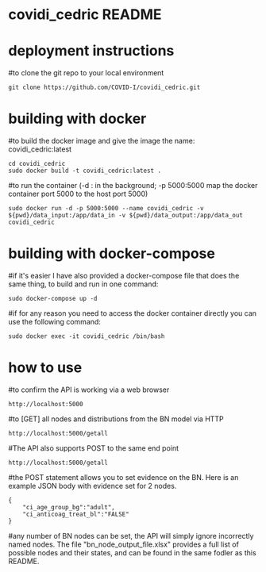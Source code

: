 ﻿# covidi_cedric README  
# deployment instructions  
#to clone the git repo to your local environment  
```
git clone https://github.com/COVID-I/covidi_cedric.git  
```
# building with docker
#to build the docker image and give the image the name: covidi_cedric:latest 
```
cd covidi_cedric  
sudo docker build -t covidi_cedric:latest .  
``` 
#to run the container (-d : in the background; -p 5000:5000 map the docker container port 5000 to the host port 5000)  
```
sudo docker run -d -p 5000:5000 --name covidi_cedric -v ${pwd}/data_input:/app/data_in -v ${pwd}/data_output:/app/data_out covidi_cedric
```  
# building with docker-compose
#if it's easier I have also provided a docker-compose file that does the same thing, to build and run in one command:
```
sudo docker-compose up -d
```
#if for any reason you need to access the docker container directly you can use the following command:
```
sudo docker exec -it covidi_cedric /bin/bash
```
# how to use  
#to confirm the API is working via a web browser  
```
http://localhost:5000  
```
#to [GET] all nodes and distributions from the BN model via HTTP  
```
http://localhost:5000/getall  
```
#The API also supports POST to the same end point
```
http://localhost:5000/getall  
```
#the POST statement allows you to set evidence on the BN. Here is an example JSON body with evidence set for 2 nodes.
```
{
    "ci_age_group_bg":"adult",
    "ci_anticoag_treat_bl":"FALSE"
}
```
#any number of BN nodes can be set, the API will simply ignore incorrectly named nodes. The file "bn_node_output_file.xlsx" provides a full list of possible nodes and their states, and can be found in the same fodler as this README.
